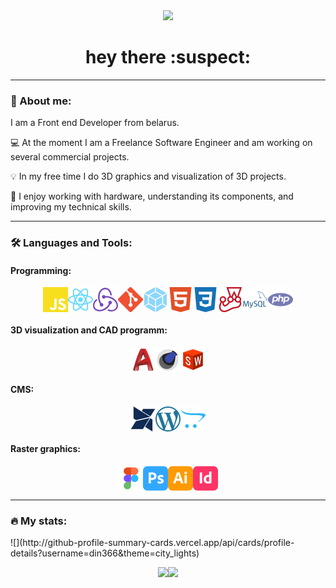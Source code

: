 <div id="header" align="center">
  <img src="https://media.tenor.com/_HwQHDixHnMAAAAC/kitten-cat.gif" width="100"/>
</div>

<h1 align="center">
  hey there :suspect:
</h1>

---

### :information_desk_person: About me:

I am a Front end Developer from belarus.

:computer: At the moment I am a Freelance Software Engineer and am working on several commercial projects.

:bulb: In my free time I do 3D graphics and visualization of 3D projects.

:floppy_disk: I enjoy working with hardware, understanding its components, and improving my technical skills.

---

### :hammer_and_wrench: Languages and Tools:

<h4>Programming:</h4>
<div style="display: flex; justify-content:center; flex-wrap: wrap; width: 100% grid-gap: 10px;">
    <img style="max-width: 40px" src="https://github.com/din366/images/blob/main/readme%20images/icons/javascript.svg" alt="logo">
    <img style="max-width: 40px" src="https://github.com/din366/images/blob/main/readme%20images/icons/react.svg" alt="logo">
    <img style="max-width: 40px" src="https://github.com/din366/images/blob/main/readme%20images/icons/redux.svg" alt="logo">
    <img style="max-width: 40px" src="https://github.com/din366/images/blob/main/readme%20images/icons/git.svg" alt="logo">
    <img style="max-width: 40px" src="https://github.com/din366/images/blob/main/readme%20images/icons/webpack.svg" alt="logo">
    <img style="max-width: 40px" src="https://github.com/din366/images/blob/main/readme%20images/icons/html5.svg" alt="logo">
    <img style="max-width: 40px" src="https://github.com/din366/images/blob/main/readme%20images/icons/css3.svg" alt="logo">
    <img style="max-width: 40px" src="https://github.com/din366/images/blob/main/readme%20images/icons/jest.svg" alt="logo">
    <img style="max-width: 40px" src="https://github.com/din366/images/blob/main/readme%20images/icons/mysql.svg" alt="logo">
    <img style="max-width: 40px" src="https://github.com/din366/images/blob/main/readme%20images/icons/php.svg" alt="logo">
</div>

<h4>3D visualization and CAD programm:</h4>
<div style="display: flex; justify-content:center; flex-wrap: wrap; width: 100% grid-gap: 10px;">
    <img style="max-width: 40px" src="https://github.com/din366/images/blob/main/readme%20images/icons/icons8-autocad.svg" alt="logo">
    <img style="max-width: 40px" src="https://github.com/din366/images/blob/main/readme%20images/icons/icons8-cinema-4d.svg" alt="logo">
    <img style="max-width: 40px" src="https://github.com/din366/images/blob/main/readme%20images/icons/icons8-solidworks.svg" alt="logo">
</div>

<h4>CMS:</h4>
<div style="display: flex; justify-content:center; flex-wrap: wrap; width: 100% grid-gap: 10px;">
    <img style="max-width: 40px" src="https://github.com/din366/images/blob/main/readme%20images/icons/modx.svg" alt="logo">
    <img style="max-width: 40px" src="https://github.com/din366/images/blob/main/readme%20images/icons/wordpress.svg" alt="logo">
    <img style="max-width: 40px" src="https://github.com/din366/images/blob/main/readme%20images/icons/icons8-opencart.svg" alt="logo">
</div>

<h4>Raster graphics:</h4>
<div style="display: flex; justify-content:center; flex-wrap: wrap; width: 100% grid-gap: 10px;">
    <img style="max-width: 40px" src="https://github.com/din366/images/blob/main/readme%20images/icons/icons8-figma.svg" alt="logo">
    <img style="max-width: 40px" src="https://github.com/din366/images/blob/main/readme%20images/icons/adobephotoshop.svg" alt="logo">
    <img style="max-width: 40px" src="https://github.com/din366/images/blob/main/readme%20images/icons/adobeillustrator.svg" alt="logo">
    <img style="max-width: 40px" src="https://github.com/din366/images/blob/main/readme%20images/icons/adobeindesign.svg" alt="logo">
</div>
    
---

### :fire: My stats:

<div style="display: flex; flex-wrap: wrap; justify-content: center;">
![](http://github-profile-summary-cards.vercel.app/api/cards/profile-details?username=din366&theme=city_lights)

![](http://github-profile-summary-cards.vercel.app/api/cards/repos-per-language?username=din366&theme=city_lights)

![](http://github-profile-summary-cards.vercel.app/api/cards/productive-time?username=din366&theme=city_lights&utcOffset=8)
</div>

